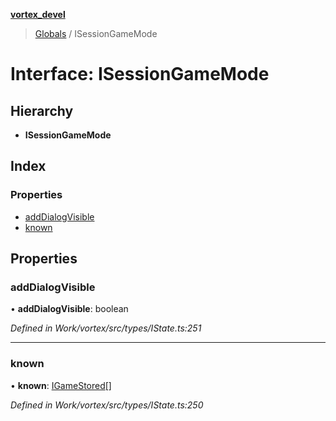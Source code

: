 **[vortex_devel](../README.md)**

> [Globals](../globals.md) / ISessionGameMode

# Interface: ISessionGameMode

## Hierarchy

* **ISessionGameMode**

## Index

### Properties

* [addDialogVisible](isessiongamemode.md#adddialogvisible)
* [known](isessiongamemode.md#known)

## Properties

### addDialogVisible

•  **addDialogVisible**: boolean

*Defined in Work/vortex/src/types/IState.ts:251*

___

### known

•  **known**: [IGameStored](igamestored.md)[]

*Defined in Work/vortex/src/types/IState.ts:250*
